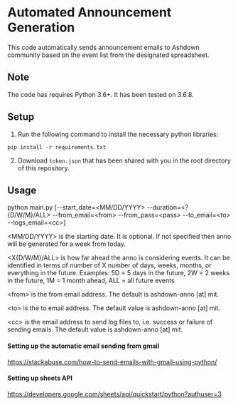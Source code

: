 # Automated Announcement Generation
This code automatically sends announcement emails to Ashdown community based on the event list from the designated spreadsheet.

## Note
The code has requires Python 3.6+. It has been tested on 3.6.8.

## Setup
1. Run the following command to install the necessary python libraries:

`pip install -r requirements.txt`

2. Download `token.json` that has been shared with you in the root directory of this repository. 


## Usage
python main.py [--start_date=\<MM/DD/YYYY>  --duration=\<?{D/W/M}/ALL> --from_email=\<from> --from_pass=\<pass> --to_email=\<to> --logs_email=\<cc>]

\<MM/DD/YYYY> is the starting date. It is optional. If not specified then anno will be generated for a week from today.

\<X{D/W/M}/ALL> is how far ahead the anno is considering events. It can be identified in terms of 
number of X number of days, weeks, months, or everything in the future. 
Examples: 5D = 5 days in the future, 2W = 2 weeks in the future, 1M = 1 month ahead, ALL = all future events 

\<from> is the from email address. The default is ashdown-anno [at] mit.

\<to> is the to email address. The default value is ashdown-anno [at] mit.

\<cc> is the email address to send log files to, i.e. success or failure of sending emails. The default value is ashdown-anno [at] mit.


 
#### Setting up the automatic email sending from gmail
https://stackabuse.com/how-to-send-emails-with-gmail-using-python/

#### Setting up sheets API 
https://developers.google.com/sheets/api/quickstart/python?authuser=3


